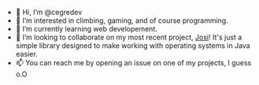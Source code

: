 - 👋 Hi, I’m @cegredev
- 👀 I’m interested in climbing, gaming, and of course programming.
- 🌱 I’m currently learning web developement.
- 💞️ I’m looking to collaborate on my most recent project, [Josi](https://github.com/cegredev/josi)! It's just a simple library designed to make working with operating systems in Java easier.
- 📫 You can reach me by opening an issue on one of my projects, I guess o.O
